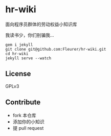 hr-wiki
=======

面向程序员群体的劳动权益小知识库

我读书少，你们别骗我...

```
gem i jekyll
git clone git@github.com:Fleurer/hr-wiki.git
cd hr-wiki
jekyll serve --watch
```

License
-------

GPLv3

Contribute
----------

- fork 本仓库
- 添加你的小知识
- 提 pull request
